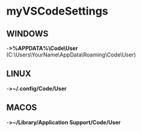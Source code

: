 # **myVSCodeSettings**

## WINDOWS 
-<strong>>%APPDATA%\Code\User</strong>
<span>(C:\Users\YourName\AppData\Roaming\Code\User)</span>


## LINUX
-<strong>>~/.config/Code/User</strong>


## MACOS
-<strong>>~/Library/Application Support/Code/User</strong>